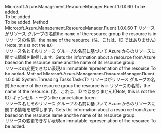 <Type Name="ISupportsGettingByResourceGroup&lt;T&gt;" FullName="Microsoft.Azure.Management.ResourceManager.Fluent.Core.CollectionActions.ISupportsGettingByResourceGroup&lt;T&gt;">
  <TypeSignature Language="C#" Value="public interface ISupportsGettingByResourceGroup&lt;T&gt;" />
  <TypeSignature Language="ILAsm" Value=".class public interface auto ansi abstract ISupportsGettingByResourceGroup`1&lt;T&gt;" />
  <TypeSignature Language="DocId" Value="T:Microsoft.Azure.Management.ResourceManager.Fluent.Core.CollectionActions.ISupportsGettingByResourceGroup`1" />
  <TypeSignature Language="VB.NET" Value="Public Interface ISupportsGettingByResourceGroup(Of T)" />
  <TypeSignature Language="F#" Value="type ISupportsGettingByResourceGroup&lt;'T&gt; = interface" />
  <AssemblyInfo>
    <AssemblyName>Microsoft.Azure.Management.ResourceManager.Fluent</AssemblyName>
    <AssemblyVersion>1.0.0.60</AssemblyVersion>
  </AssemblyInfo>
  <TypeParameters>
    <TypeParameter Name="T" />
  </TypeParameters>
  <Interfaces />
  <Docs>
    <typeparam name="T">To be added.</typeparam>
    <summary>To be added.</summary>
    <remarks>To be added.</remarks>
  </Docs>
  <Members>
    <Member MemberName="GetByResourceGroup">
      <MemberSignature Language="C#" Value="public T GetByResourceGroup (string resourceGroupName, string name);" />
      <MemberSignature Language="ILAsm" Value=".method public hidebysig newslot virtual instance !T GetByResourceGroup(string resourceGroupName, string name) cil managed" />
      <MemberSignature Language="DocId" Value="M:Microsoft.Azure.Management.ResourceManager.Fluent.Core.CollectionActions.ISupportsGettingByResourceGroup`1.GetByResourceGroup(System.String,System.String)" />
      <MemberSignature Language="VB.NET" Value="Public Function GetByResourceGroup (resourceGroupName As String, name As String) As T" />
      <MemberSignature Language="F#" Value="abstract member GetByResourceGroup : string * string -&gt; 'T" Usage="iSupportsGettingByResourceGroup.GetByResourceGroup (resourceGroupName, name)" />
      <MemberType>Method</MemberType>
      <AssemblyInfo>
        <AssemblyName>Microsoft.Azure.Management.ResourceManager.Fluent</AssemblyName>
        <AssemblyVersion>1.0.0.60</AssemblyVersion>
      </AssemblyInfo>
      <ReturnValue>
        <ReturnType>T</ReturnType>
      </ReturnValue>
      <Parameters>
        <Parameter Name="resourceGroupName" Type="System.String" />
        <Parameter Name="name" Type="System.String" />
      </Parameters>
      <Docs>
        <param name="resourceGroupName"><span data-ttu-id="6bfbb-101">リソースがリソース グループの名前</span><span class="sxs-lookup"><span data-stu-id="6bfbb-101">the name of the resource group the resource is in</span></span></param>
        <param name="name"><span data-ttu-id="6bfbb-102">リソースの名前。</span><span class="sxs-lookup"><span data-stu-id="6bfbb-102">the name of the resource.</span></span> <span data-ttu-id="6bfbb-103">(注、これは、ID ではありません)</span><span class="sxs-lookup"><span data-stu-id="6bfbb-103">(Note, this is not the ID)</span></span></param>
        <summary>
            <span data-ttu-id="6bfbb-104">リソース名とそのリソース グループの名前に基づいて Azure からのリソースに関する情報を取得します。</span><span class="sxs-lookup"><span data-stu-id="6bfbb-104">Gets the information about a resource from Azure based on the resource name and the name of its resource group.</span></span>
            </summary>
        <returns><span data-ttu-id="6bfbb-105">リソースの変更できない表現</span><span class="sxs-lookup"><span data-stu-id="6bfbb-105">an immutable representation of the resource</span></span></returns>
        <remarks>To be added.</remarks>
      </Docs>
    </Member>
    <Member MemberName="GetByResourceGroupAsync">
      <MemberSignature Language="C#" Value="public System.Threading.Tasks.Task&lt;T&gt; GetByResourceGroupAsync (string resourceGroupName, string name, System.Threading.CancellationToken cancellationToken = null);" />
      <MemberSignature Language="ILAsm" Value=".method public hidebysig newslot virtual instance class System.Threading.Tasks.Task`1&lt;!T&gt; GetByResourceGroupAsync(string resourceGroupName, string name, valuetype System.Threading.CancellationToken cancellationToken) cil managed" />
      <MemberSignature Language="DocId" Value="M:Microsoft.Azure.Management.ResourceManager.Fluent.Core.CollectionActions.ISupportsGettingByResourceGroup`1.GetByResourceGroupAsync(System.String,System.String,System.Threading.CancellationToken)" />
      <MemberSignature Language="F#" Value="abstract member GetByResourceGroupAsync : string * string * System.Threading.CancellationToken -&gt; System.Threading.Tasks.Task&lt;'T&gt;" Usage="iSupportsGettingByResourceGroup.GetByResourceGroupAsync (resourceGroupName, name, cancellationToken)" />
      <MemberType>Method</MemberType>
      <AssemblyInfo>
        <AssemblyName>Microsoft.Azure.Management.ResourceManager.Fluent</AssemblyName>
        <AssemblyVersion>1.0.0.60</AssemblyVersion>
      </AssemblyInfo>
      <ReturnValue>
        <ReturnType>System.Threading.Tasks.Task&lt;T&gt;</ReturnType>
      </ReturnValue>
      <Parameters>
        <Parameter Name="resourceGroupName" Type="System.String" />
        <Parameter Name="name" Type="System.String" />
        <Parameter Name="cancellationToken" Type="System.Threading.CancellationToken" />
      </Parameters>
      <Docs>
        <param name="resourceGroupName"><span data-ttu-id="6bfbb-106">リソースがリソース グループの名前</span><span class="sxs-lookup"><span data-stu-id="6bfbb-106">the name of the resource group the resource is in</span></span></param>
        <param name="name"><span data-ttu-id="6bfbb-107">リソースの名前。</span><span class="sxs-lookup"><span data-stu-id="6bfbb-107">the name of the resource.</span></span> <span data-ttu-id="6bfbb-108">(注、これは、ID ではありません)</span><span class="sxs-lookup"><span data-stu-id="6bfbb-108">(Note, this is not the ID)</span></span></param>
        <param name="cancellationToken"><span data-ttu-id="6bfbb-109">キャンセル トークン</span><span class="sxs-lookup"><span data-stu-id="6bfbb-109">the cancellation token</span></span></param>
        <summary>
            <span data-ttu-id="6bfbb-110">リソース名とそのリソース グループの名前に基づいて Azure からのリソースに関する情報を取得します。</span><span class="sxs-lookup"><span data-stu-id="6bfbb-110">Gets the information about a resource from Azure based on the resource name and the name of its resource group.</span></span>
            </summary>
        <returns><span data-ttu-id="6bfbb-111">リソースの変更できない表現</span><span class="sxs-lookup"><span data-stu-id="6bfbb-111">an immutable representation of the resource</span></span></returns>
        <remarks>To be added.</remarks>
      </Docs>
    </Member>
  </Members>
</Type>